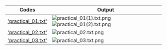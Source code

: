 | Codes | Output |
|-------|--------|
|['practical_01.txt'](./Codes/practical_01.txt.js)|![practical_01(1).txt.png](./Output/practical_01(1).txt.png)![practical_01(2).txt.png](./Output/practical_01(2).txt.png)|
|['practical_02.txt'](./Codes/practical_02.txt.js)|![practical_02.txt.png](./Output/practical_02.txt.png)|
|['practical_03.txt'](./Codes/practical_03.txt.js)|![practical_03.txt.png](./Output/practical_03.txt.png)|
